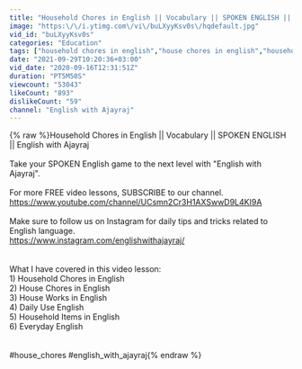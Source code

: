 ```yaml
---
title: "Household Chores in English || Vocabulary || SPOKEN ENGLISH || English with Ajayraj"
image: "https:\/\/i.ytimg.com\/vi\/buLXyyKsv0s\/hqdefault.jpg"
vid_id: "buLXyyKsv0s"
categories: "Education"
tags: ["household chores in english","house chores in english","household chores"]
date: "2021-09-29T10:20:36+03:00"
vid_date: "2020-09-16T12:31:51Z"
duration: "PT5M50S"
viewcount: "53043"
likeCount: "893"
dislikeCount: "59"
channel: "English with Ajayraj"
---
```

{% raw %}Household Chores in English || Vocabulary || SPOKEN ENGLISH || English with Ajayraj<br /><br />Take your SPOKEN English game to the next level with &quot;English with Ajayraj&quot;.<br /><br />For more FREE video lessons, SUBSCRIBE to our channel.<br /><a rel="nofollow" target="blank" href="https://www.youtube.com/channel/UCsmn2Cr3H1AXSwwD9L4KI9A">https://www.youtube.com/channel/UCsmn2Cr3H1AXSwwD9L4KI9A</a><br /><br />Make sure to follow us on Instagram for daily tips and tricks related to English language.<br /><a rel="nofollow" target="blank" href="https://www.instagram.com/englishwithajayraj/">https://www.instagram.com/englishwithajayraj/</a><br /><br /><br />What I have covered in this video lesson:<br />1) Household Chores in English<br />2) House Chores in English<br />3) House Works in English<br />4) Daily Use English<br />5) Household Items in English<br />6) Everyday English<br /><br /><br />#house_chores #english_with_ajayraj{% endraw %}
